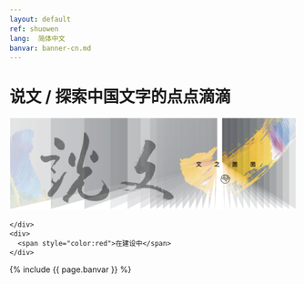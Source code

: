 ```yaml
---
layout: default
ref: shuowen
lang:  简体中文
banvar: banner-cn.md
---
```


<div class="home-page">
  <div class="container">
    <h1 class="page-heading">说文 / 探索中国文字的点点滴滴</h1>
    <div class="home-banner">
      <img alt="" src="/assets/images/banner1.png">

    </div>
    <div>
      <span style="color:red">在建设中</span>
    </div>    

{% include {{ page.banvar }} %}

  </div>
</div>

